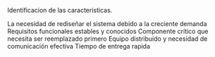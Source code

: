 Identificacion de las caracteristicas.

La necesidad de rediseñar el sistema debido a la creciente demanda 
Requisitos funcionales estables y conocidos
Componente crítico que necesita ser reemplazado primero
Equipo distribuido y necesidad de comunicación efectiva
Tiempo de entrega rapida
